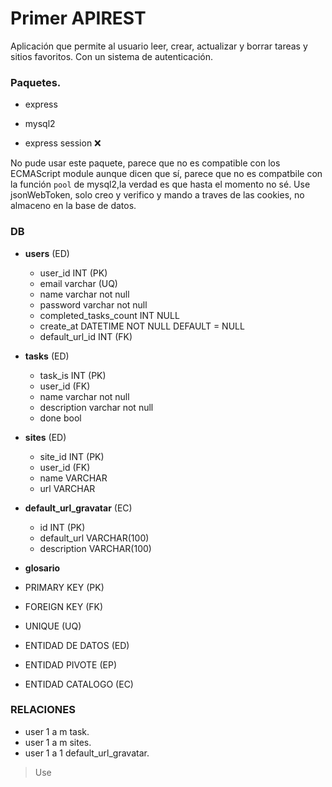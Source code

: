 # Primer APIREST

Aplicación que permite al usuario leer, crear, actualizar y borrar tareas y sitios favoritos.
Con un sistema de autenticación.

### Paquetes.
- express 
- mysql2 
  
- express session ❌
  
No pude usar este paquete, parece que no es compatible con los ECMAScript module
aunque dicen que sí, parece que no es compatbile con la función `pool` de mysql2,la verdad es que hasta el momento no sé.
Use jsonWebToken, solo creo y verifico y mando a traves de las cookies, no almaceno en la base de datos.
 


### DB

- **users** (ED)
  - user_id INT (PK)
  - email varchar (UQ)
  - name varchar not null
  - password varchar not null
  - completed_tasks_count INT NULL
  - create_at DATETIME NOT NULL DEFAULT = NULL
  - default_url_id INT (FK)


- **tasks** (ED)
  - task_is INT (PK)
  - user_id (FK)
  - name varchar not null
  - description varchar not null
  - done bool

- **sites** (ED)
  - site_id INT (PK)
  - user_id (FK)
  - name VARCHAR
  - url VARCHAR

- **default_url_gravatar** (EC)
  - id INT (PK)
  - default_url VARCHAR(100)
  - description VARCHAR(100)


- **glosario**
- PRIMARY KEY (PK)
- FOREIGN KEY (FK)
- UNIQUE (UQ)
- ENTIDAD DE DATOS (ED)
- ENTIDAD PIVOTE (EP)
- ENTIDAD CATALOGO (EC)

### RELACIONES
- user 1 a m task.
- user 1 a m sites.
- user 1 a 1 default_url_gravatar.

> Use

~~~

~~~


